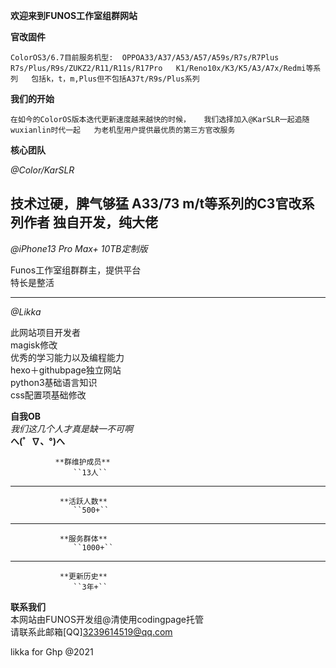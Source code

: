 **欢迎来到FUNOS工作室组群网站**

**官改固件**
  
``ColorOS3/6.7目前服务机型: 
     OPPOA33/A37/A53/A57/A59s/R7s/R7Plus  
     R7s/Plus/R9s/ZUKZ2/R11/R11s/R17Pro  
     K1/Reno10x/K3/K5/A3/A7x/Redmi等系列  
     包括k，t，m,Plus但不包括A37t/R9s/Plus系列``

**我们的开始**
  
``在如今的ColorOS版本迭代更新速度越来越快的时候，  
    我们选择加入@KarSLR一起追随wuxianlin时代一起  
       为老机型用户提供最优质的第三方官改服务``

**核心团队** 
 
*@Color/KarSLR*  

技术过硬，脾气够猛
A33/73 m/t等系列的C3官改系列作者
独自开发，纯大佬
---
*@iPhone13 Pro Max+ 10TB定制版*  

Funos工作室组群群主，提供平台  
特长是整活

---
*@Likka*  

此网站项目开发者  
magisk修改  
优秀的学习能力以及编程能力  
hexo＋githubpage独立网站  
python3基础语言知识  
css配置项基础修改  

**自我OB**  
*我们这几个人才真是缺一不可啊*  
**へ(゜∇、°)へ**

              **群维护成员**  
                  ``13人``
---
               **活跃人数**  
                  ``500+``
---
               **服务群体**  
                  ``1000+``
---
               **更新历史**  
                  ``3年+``


**联系我们**  
本网站由FUNOS开发组@清使用codingpage托管  
请联系此邮箱[QQ]3239614519@qq.com  

likka for Ghp @2021

